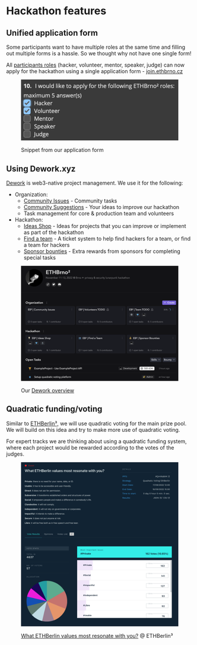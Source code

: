 # Hackathon features

## Unified application form

Some participants want to have multiple roles at the same time and filling out multiple forms is a hassle. So we thought why not have one single form!&#x20;

All [participants roles](hackathon-features.md#the-participants-roles) (hacker, volunteer, mentor, speaker, judge) can now apply for the hackathon using a single application form - [join.ethbrno.cz](https://join.ethbrno.cz)

<figure><img src="../../../.gitbook/assets/form-roles-2.png" alt=""><figcaption><p>Snippet from our application form</p></figcaption></figure>

## Using Dework.xyz

[Dework](https://dework.ethbrno.cz/) is web3-native project management. We use it for the following:

* Organization:
  * [Community Issues](https://app.dework.xyz/ethbrno/community-space) - Community tasks
  * [Community Suggestions](https://app.dework.xyz/ethbrno/suggestions) - Your ideas to improve our hackathon
  * Task management for core & production team and volunteers
* Hackathon:
  * [Ideas Shop](https://app.dework.xyz/ethbrno/ideas-shop/view/board-l8awhuan) - Ideas for projects that you can improve or implement as part of the hackathon
  * [Find a team](https://app.dework.xyz/ethbrno/eb-or-find-a-team-44886) - A ticket system to help find hackers for a team, or find a team for hackers
  * [Sponsor bounties](https://app.dework.xyz/ethbrno/eb-or-sponsor-bounti/view/board-l8c0oe13) - Extra rewards from sponsors for completing special tasks

<figure><img src="../../../.gitbook/assets/dework-ethbrno.png" alt=""><figcaption><p>Our <a href="https://app.dework.xyz/ethbrno">Dework overview</a></p></figcaption></figure>

## Quadratic funding/voting

Similar to [ETHBerlin³,](https://vote.ethberlin.ooo/) we will use quadratic voting for the main prize pool. We will build on this idea and try to make more use of quadratic voting.

For expert tracks we are thinking about using a quadratic funding system, where each project would be rewarded according to the votes of the judges.

<figure><img src="../../../.gitbook/assets/qv-ethberlin-values.png" alt=""><figcaption><p><a href="https://vote.ethberlin.ooo/2022/proposal/QmWa8AKj58Tb7Dy59WJAZbidh6g51sVbmmSSMAsKK9Ek8E">What ETHBerlin values most resonate with you?</a> @ ETHBerlin³</p></figcaption></figure>

##

